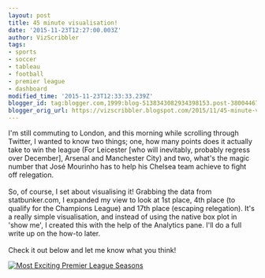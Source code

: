 ```yaml
---
layout: post
title: 45 minute visualisation!
date: '2015-11-23T12:27:00.003Z'
author: VizScribbler
tags:
- sports
- soccer
- tableau
- football
- premier league
- dashboard
modified_time: '2015-11-23T12:33:33.239Z'
blogger_id: tag:blogger.com,1999:blog-5138343082934398153.post-3800446745621833273
blogger_orig_url: https://vizscribbler.blogspot.com/2015/11/45-minute-visualisation.html
---
```


I'm still commuting to London, and this morning while scrolling through Twitter, I wanted to know two things; one, how many points does it actually take to win the league (For Leicester [who will inevitably, probably regress over December], Arsenal and Manchester City) and two, what's the magic number that José Mourinho has to help his Chelsea team achieve to fight off relegation.<br /><br />So, of course, I set about visualising it! Grabbing the data from statbunker.com, I expanded my view to look at 1st place, 4th place (to qualify for the Champions League) and 17th place (escaping relegation). It's a really simple visualisation, and instead of using the native box plot in 'show me', I created this with the help of the Analytics pane. I'll do a full write up on the how-to later.<br /><br />Check it out below and let me know what you think!<br /><script type='text/javascript' src='https://public.tableau.com/javascripts/api/viz_v1.js'></script><div class='tableauPlaceholder' style='width: 804px; height: 669px;'><noscript><a href='#'><img alt='Most Exciting Premier League Seasons ' src='https:&#47;&#47;public.tableau.com&#47;static&#47;images&#47;Mo&#47;MostExcitingPremierLeagueSeasons&#47;MostExcitingPremierLeagueSeasons&#47;1_rss.png' style='border: none' /></a></noscript><object class='tableauViz' width='804' height='669' style='display:none;'><param name='host_url' value='https%3A%2F%2Fpublic.tableau.com%2F' /> <param name='site_root' value='' /><param name='name' value='MostExcitingPremierLeagueSeasons&#47;MostExcitingPremierLeagueSeasons' /><param name='tabs' value='no' /><param name='toolbar' value='yes' /><param name='static_image' value='https:&#47;&#47;public.tableau.com&#47;static&#47;images&#47;Mo&#47;MostExcitingPremierLeagueSeasons&#47;MostExcitingPremierLeagueSeasons&#47;1.png' /> <param name='animate_transition' value='yes' /><param name='display_static_image' value='yes' /><param name='display_spinner' value='yes' /><param name='display_overlay' value='yes' /><param name='display_count' value='yes' /><param name='showVizHome' value='no' /><param name='showTabs' value='y' /><param name='bootstrapWhenNotified' value='true' /></object></div><br /><br />